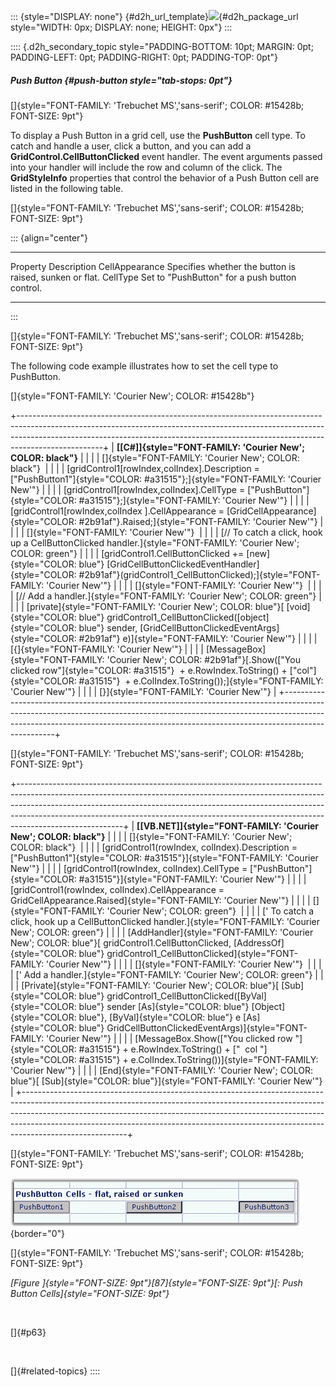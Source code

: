 ::: {style="DISPLAY: none"}
[](ms-xhelp:///?Id=d2h_url_template){#d2h_url_template}![](!package_url!){#d2h_package_url style="WIDTH: 0px; DISPLAY: none; HEIGHT: 0px"}
:::

:::: {.d2h_secondary_topic style="PADDING-BOTTOM: 10pt; MARGIN: 0pt; PADDING-LEFT: 0pt; PADDING-RIGHT: 0pt; PADDING-TOP: 0pt"}
##### Push Button {#push-button style="tab-stops: 0pt"}

[]{style="FONT-FAMILY: 'Trebuchet MS','sans-serif'; COLOR: #15428b; FONT-SIZE: 9pt"} 

To display a Push Button in a grid cell, use the **PushButton** cell type. To catch and handle a user, click a button, and you can add a **GridControl.CellButtonClicked** event handler. The event arguments passed into your handler will include the row and column of the click. The **GridStyleInfo** properties that control the behavior of a Push Button cell are listed in the following table.

[]{style="FONT-FAMILY: 'Trebuchet MS','sans-serif'; COLOR: #15428b; FONT-SIZE: 9pt"} 

::: {align="center"}
  ---------------- ---------------------------------------------------------
  Property         Description
  CellAppearance   Specifies whether the button is raised, sunken or flat.
  CellType         Set to \"PushButton\" for a push button control.
  ---------------- ---------------------------------------------------------
:::

[]{style="FONT-FAMILY: 'Trebuchet MS','sans-serif'; COLOR: #15428b; FONT-SIZE: 9pt"} 

The following code example illustrates how to set the cell type to PushButton.

[]{style="FONT-FAMILY: 'Courier New'; COLOR: #15428b"} 

+---------------------------------------------------------------------------------------------------------------------------------------------------------------------------------------------------------------------------------------------------------------+
| **[\[C#\]]{style="FONT-FAMILY: 'Courier New'; COLOR: black"}**                                                                                                                                                                                                |
|                                                                                                                                                                                                                                                               |
| []{style="FONT-FAMILY: 'Courier New'; COLOR: black"}                                                                                                                                                                                                          |
|                                                                                                                                                                                                                                                               |
| [gridControl1\[rowIndex,colIndex\].Description = [\"PushButton1\"]{style="COLOR: #a31515"};]{style="FONT-FAMILY: 'Courier New'"}                                                                                                                              |
|                                                                                                                                                                                                                                                               |
| [gridControl1\[rowIndex,colIndex\].CellType = [\"PushButton\"]{style="COLOR: #a31515"};]{style="FONT-FAMILY: 'Courier New'"}                                                                                                                                  |
|                                                                                                                                                                                                                                                               |
| [gridControl1\[rowIndex,colIndex \].CellAppearance = [GridCellAppearance]{style="COLOR: #2b91af"}.Raised;]{style="FONT-FAMILY: 'Courier New'"}                                                                                                                |
|                                                                                                                                                                                                                                                               |
| []{style="FONT-FAMILY: 'Courier New'"}                                                                                                                                                                                                                        |
|                                                                                                                                                                                                                                                               |
| [// To catch a click, hook up a CellButtonClicked handler.]{style="FONT-FAMILY: 'Courier New'; COLOR: green"}                                                                                                                                                 |
|                                                                                                                                                                                                                                                               |
| [gridControl1.CellButtonClicked += [new]{style="COLOR: blue"} [GridCellButtonClickedEventHandler]{style="COLOR: #2b91af"}(gridControl1_CellButtonClicked);]{style="FONT-FAMILY: 'Courier New'"}                                                               |
|                                                                                                                                                                                                                                                               |
| []{style="FONT-FAMILY: 'Courier New'"}                                                                                                                                                                                                                        |
|                                                                                                                                                                                                                                                               |
| [// Add a handler.]{style="FONT-FAMILY: 'Courier New'; COLOR: green"}                                                                                                                                                                                         |
|                                                                                                                                                                                                                                                               |
| [private]{style="FONT-FAMILY: 'Courier New'; COLOR: blue"}[ [void]{style="COLOR: blue"} gridControl1_CellButtonClicked([object]{style="COLOR: blue"} sender, [GridCellButtonClickedEventArgs]{style="COLOR: #2b91af"} e)]{style="FONT-FAMILY: 'Courier New'"} |
|                                                                                                                                                                                                                                                               |
| [{]{style="FONT-FAMILY: 'Courier New'"}                                                                                                                                                                                                                       |
|                                                                                                                                                                                                                                                               |
| [MessageBox]{style="FONT-FAMILY: 'Courier New'; COLOR: #2b91af"}[.Show([\"You clicked row\"]{style="COLOR: #a31515"}  + e.RowIndex.ToString() + [\"col\"]{style="COLOR: #a31515"}  + e.ColIndex.ToString());]{style="FONT-FAMILY: 'Courier New'"}             |
|                                                                                                                                                                                                                                                               |
| [}]{style="FONT-FAMILY: 'Courier New'"}                                                                                                                                                                                                                       |
+---------------------------------------------------------------------------------------------------------------------------------------------------------------------------------------------------------------------------------------------------------------+

[]{style="FONT-FAMILY: 'Trebuchet MS','sans-serif'; COLOR: #15428b; FONT-SIZE: 9pt"} 

+--------------------------------------------------------------------------------------------------------------------------------------------------------------------------------------------------------------------------------------------------------------------------------------------------------------------------------------------------+
| **[\[VB.NET\]]{style="FONT-FAMILY: 'Courier New'; COLOR: black"}**                                                                                                                                                                                                                                                                               |
|                                                                                                                                                                                                                                                                                                                                                  |
| []{style="FONT-FAMILY: 'Courier New'; COLOR: black"}                                                                                                                                                                                                                                                                                             |
|                                                                                                                                                                                                                                                                                                                                                  |
| [gridControl1(rowIndex, colIndex).Description = [\"PushButton1\"]{style="COLOR: #a31515"}]{style="FONT-FAMILY: 'Courier New'"}                                                                                                                                                                                                                   |
|                                                                                                                                                                                                                                                                                                                                                  |
| [gridControl1(rowIndex, colIndex).CellType = [\"PushButton\"]{style="COLOR: #a31515"}]{style="FONT-FAMILY: 'Courier New'"}                                                                                                                                                                                                                       |
|                                                                                                                                                                                                                                                                                                                                                  |
| [gridControl1(rowIndex, colIndex).CellAppearance = GridCellAppearance.Raised]{style="FONT-FAMILY: 'Courier New'"}                                                                                                                                                                                                                                |
|                                                                                                                                                                                                                                                                                                                                                  |
| []{style="FONT-FAMILY: 'Courier New'; COLOR: green"}                                                                                                                                                                                                                                                                                             |
|                                                                                                                                                                                                                                                                                                                                                  |
| [\' To catch a click, hook up a CellButtonClicked handler.]{style="FONT-FAMILY: 'Courier New'; COLOR: green"}                                                                                                                                                                                                                                    |
|                                                                                                                                                                                                                                                                                                                                                  |
| [AddHandler]{style="FONT-FAMILY: 'Courier New'; COLOR: blue"}[ gridControl1.CellButtonClicked, [AddressOf]{style="COLOR: blue"} gridControl1_CellButtonClicked]{style="FONT-FAMILY: 'Courier New'"}                                                                                                                                              |
|                                                                                                                                                                                                                                                                                                                                                  |
| []{style="FONT-FAMILY: 'Courier New'"}                                                                                                                                                                                                                                                                                                           |
|                                                                                                                                                                                                                                                                                                                                                  |
| [\' Add a handler.]{style="FONT-FAMILY: 'Courier New'; COLOR: green"}                                                                                                                                                                                                                                                                            |
|                                                                                                                                                                                                                                                                                                                                                  |
| [Private]{style="FONT-FAMILY: 'Courier New'; COLOR: blue"}[ [Sub]{style="COLOR: blue"} gridControl1_CellButtonClicked([ByVal]{style="COLOR: blue"} sender [As]{style="COLOR: blue"} [Object]{style="COLOR: blue"}, [ByVal]{style="COLOR: blue"} e [As]{style="COLOR: blue"} GridCellButtonClickedEventArgs)]{style="FONT-FAMILY: 'Courier New'"} |
|                                                                                                                                                                                                                                                                                                                                                  |
| [MessageBox.Show([\"You clicked row \"]{style="COLOR: #a31515"} + e.RowIndex.ToString() + [\"  col \"]{style="COLOR: #a31515"} + e.ColIndex.ToString())]{style="FONT-FAMILY: 'Courier New'"}                                                                                                                                                     |
|                                                                                                                                                                                                                                                                                                                                                  |
| [End]{style="FONT-FAMILY: 'Courier New'; COLOR: blue"}[ [Sub]{style="COLOR: blue"}]{style="FONT-FAMILY: 'Courier New'"}                                                                                                                                                                                                                          |
+--------------------------------------------------------------------------------------------------------------------------------------------------------------------------------------------------------------------------------------------------------------------------------------------------------------------------------------------------+

[]{style="FONT-FAMILY: 'Trebuchet MS','sans-serif'; COLOR: #15428b; FONT-SIZE: 9pt"} 

![](ImagesExt/image91_93.png){border="0"}

[]{style="FONT-FAMILY: 'Trebuchet MS','sans-serif'; COLOR: #15428b; FONT-SIZE: 9pt"} 

*[Figure ]{style="FONT-SIZE: 9pt"}[87]{style="FONT-SIZE: 9pt"}[: Push Button Cells]{style="FONT-SIZE: 9pt"}*

 

[]{#p63} 

 

[]{#related-topics}
::::
